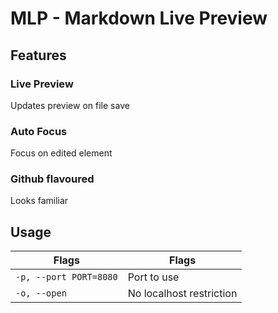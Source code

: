 # MLP - Markdown Live Preview

## Features

### Live Preview

Updates preview on file save

### Auto Focus

Focus on edited element

### Github flavoured

Looks familiar

## Usage

| Flags                  | Flags                    |
| ---------------------- | ------------------------ |
| `-p, --port PORT=8080` | Port to use              |
| `-o, --open`           | No localhost restriction |

